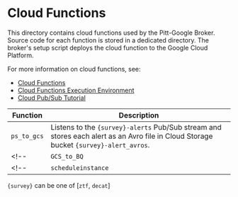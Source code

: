 # Cloud Functions

This directory contains cloud functions used by the Pitt-Google Broker.
Source code for each function is stored in a dedicated directory.
The broker's setup script deploys the cloud function
to the Google Cloud Platform.

For more information on cloud functions, see:
- [Cloud Functions](https://cloud.google.com/functions)
- [Cloud Functions Execution Environment](https://cloud.google.com/functions/docs/concepts/exec)
- [Cloud Pub/Sub Tutorial](https://cloud.google.com/functions/docs/tutorials/pubsub)

| Function | Description |
|---|---|
| `ps_to_gcs` | Listens to the `{survey}-alerts` Pub/Sub stream and stores each alert as an Avro file in Cloud Storage bucket `{survey}-alert_avros`. |
<!-- | `GCS_to_BQ` | Load the contents of avro files from Google Cloud Storage (GCP) into Big Query (BQ) | -->
<!-- | `scheduleinstance` | Deploys and schedules the execution of functions for launching virtual machines that ingest ZTF data into BQ | -->

`{survey}` can be one of [`ztf`, `decat`]
